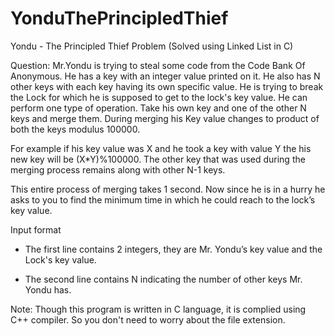 # YonduThePrincipledThief
Yondu - The Principled Thief Problem (Solved using Linked List in C)

Question:
Mr.Yondu is trying to steal some code from the Code Bank Of
Anonymous. He has a key with an integer value printed on it.
He also has N other keys with each key having its own specific
value. He is trying to break the Lock for which he is supposed
to get to the lock's key value. He can perform one type of
operation. Take his own key and one of the other N keys and
merge them. During merging his Key value changes to product
of both the keys modulus 100000.

For example if his key value was X and he took a key with
value Y the his new key will be (X*Y)%100000. The other key
that was used during the merging process remains along with
other N-1 keys.

This entire process of merging takes 1 second. Now since he is
in a hurry he asks to you to find the minimum time in which he
could reach to the lock’s key value.

Input format

* The first line contains 2 integers, they are Mr. Yondu’s key value and the Lock's key value.

+ The second line contains N indicating the number of other keys Mr. Yondu has.

Note:
Though this program is written in C language, it is complied using C++ compiler. So you don't need to worry about the file extension. 

